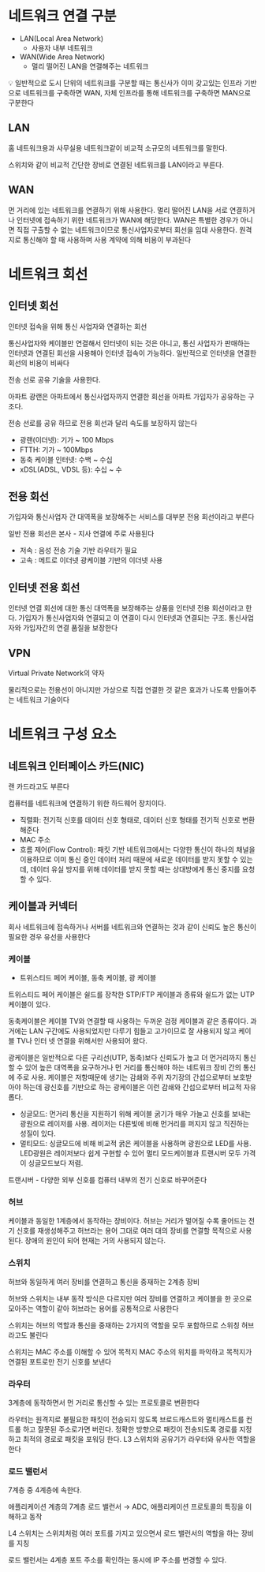 # 네트워크 연결 구분

- LAN(Local Area Network)
    - 사용자 내부 네트워크
- WAN(Wide Area Network)
    - 멀리 떨어진 LAN을 연결해주는 네트워크

<aside>
💡 일반적으로 도시 단위의 네트워크를 구분할 때는 통신사가 이미 갖고있는 인프라 기반으로 네트워크를 구축하면 WAN, 자체 인프라를 통해 네트워크를 구축하면 MAN으로 구분한다

</aside>

## LAN

홈 네트워크용과 사무실용 네트워크같이 비교적 소규모의 네트워크를 말한다.

스위치와 같이 비교적 간단한 장비로 연결된 네트워크를 LAN이라고 부른다. 

## WAN

먼 거리에 있는 네트워크를 연결하기 위해 사용한다. 멀리 떨어진 LAN을 서로 연결하거나 인터넷에 접속하기 위한 네트워크가 WAN에 해당한다. WAN은 특별한 경우가 아니면 직접 구출할 수 없는 네트워크이므로 통신사업자로부터 회선을 임대 사용한다. 원격지로 통신해야 할 때 사용하며 사용 계약에 의해 비용이 부과된다

# 네트워크 회선

## 인터넷 회선

인터넷 접속을 위해 통신 사업자와 연결하는 회선

통신사업자와 케이블만 연결해서 인터넷이 되는 것은 아니고, 통신 사업자가 판매하는 인터넷과 연결된 회선을 사용해야 인터넷 접속이 가능하다. 일반적으로 인터넷을 연결한 회선의 비용이 비싸다

전송 선로 공유 기술을 사용한다.

아파트 광랜은 아파트에서 통신사업자까지 연결한 회선을 아파트 가입자가 공유하는 구조다.

전송 선로를 공유 하므로 전용 회선과 달리 속도를 보장하지 않는다

- 광랜(이더넷): 기가 ~ 100 Mbps
- FTTH: 기가 ~ 100Mbps
- 동축 케이블 인터넷: 수백 ~ 수십
- xDSL(ADSL, VDSL 등): 수십 ~ 수

## 전용 회선

가입자와 통신사업자 간 대역폭을 보장해주는 서비스를 대부분 전용 회선이라고 부른다

일반 전용 회선은 본사 - 지사 연결에 주로 사용된다

- 저속 : 음성 전송 기술 기반
라우터가 필요
- 고속 : 메트로 이더넷
광케이블 기반의 이더넷 사용

## 인터넷 전용 회선

인터넷 연결 회선에 대한 통신 대역폭을 보장해주는 상품을 인터넷 전용 회선이라고 한다. 가입자가 통신사업자와 연결되고 이 연결이 다시 인터넷과 연결되는 구조. 통신사업자와 가입자간의 연결 품질을 보장한다

## VPN

Virtual Private Network의 약자

물리적으로는 전용선이 아니지만 가상으로 직접 연결한 것 같은 효과가 나도록 만들어주는 네트워크 기술이다

# 네트워크 구성 요소

## 네트워크 인터페이스 카드(NIC)

랜 카드라고도 부른다

컴퓨터를 네트워크에 연결하기 위한 하드웨어 장치이다.

- 직렬화: 전기적 신호를 데이터 신호 형태로, 데이터 신호 형태를 전기적 신호로 변환해준다
- MAC 주소
- 흐름 제어(Flow Control): 패킷 기반 네트워크에서는 다양한 통신이 하나의 채널을 이용하므로 이미 통신 중인 데이터 처리 때문에 새로운 데이터를 받지 못할 수 있는데, 데이터 유실 방지를 위해 데이터를 받지 못할 때는 상대방에게 통신 중지를 요청할 수 있다.

## 케이블과 커넥터

회사 네트워크에 접속하거나 서버를 네트워크와 연결하는 것과 같이 신뢰도 높은 통신이 필요한 경우 유선을 사용한다


### 케이블

- 트위스티드 페어 케이블, 동축 케이블, 광 케이블

트위스티드 페어 케이블은 쉴드를 장착한 STP/FTP 케이블과 종류와 쉴드가 없는 UTP 케이블이 있다.

동축케이블은 케이블 TV와 연결할 때 사용하는 두꺼운 검정 케이블과 같은 종류이다. 과거에는 LAN 구간에도 사용되었지만 다루기 힘들고 고가이므로 잘 사용되지 않고 케이블 TV나 인터 넷 연결을 위해서만 사용되어 왔다.

광케이블은 일반적으로 다른 구리선(UTP, 동축)보다 신뢰도가 높고 더 먼거리까지 통신할 수 있어 높은 대역폭을 요구하거나 먼 거리를 통신해야 하는 네트워크 장비 간의 통신에 주로 사용. 케이블은 저항때문에 생기는 감쇄와 주위 자기장의 간섭으로부터 보호받아야 하는데 광신호를 기반으로 하는 광케이블은 이런 감쇄와 간섭으로부터 비교적 자유롭다. 

- 싱글모드: 먼거리 통신을 지원하기 위해 케이블 굵기가 매우 가늘고 신호를 보내는 광원으로 레이저를 사용. 레이저는 다른빛에 비해 먼거리를 퍼지지 않고 직진하는 성질이 있다.
- 멀티모드: 싱글모드에 비해 비교적 굵은 케이블을 사용하며 광원으로 LED를 사용. LED광원은 레이저보다 쉽게 구현할 수 있어 멀티 모드케이블과 트랜시버 모두 가격이 싱글모드보다 저렴.

트랜시버 - 다양한 외부 신호를 컴퓨터 내부의 전기 신호로 바꾸어준다

### 허브

케이블과 동일한 1계층에서 동작하는 장비이다. 허브는 거리가 멀어질 수록 줄어드는 전기 신호를 재생성해주고 허브라는 용어 그대로 여러 대의 장비를 연결할 목적으로 사용된다. 장애의 원인이 되어 현재는 거의 사용되지 않는다.

### 스위치

허브와 동일하게 여러 장비를 연결하고 통신을 중재하는 2계층 장비

허브와 스위치는 내부 동작 방식은 다르지만 여러 장비를 연결하고 케이블을 한 곳으로 모아주는 역할이 같아 허브라는 용어를 공통적으로 사용한다

스위치는 허브의 역할과 통신을 중재하는 2가지의 역할을 모두 포함하므로 스위칭 허브라고도 불린다

스위치는 MAC 주소를 이해할 수 있어 목적지 MAC 주소의 위치를 파악하고 목적지가 연결된 포트로만 전기 신호를 보낸다

### 라우터

3계층에 동작하면서 먼 거리로 통신할 수 있는 프로토콜로 변환한다

라우터는 원격지로 불필요한 패킷이 전송되지 않도록 브로드캐스트와 멀티캐스트를 컨트롤 하고 잘못된 주소로가면 버린다. 정확한 방향으로 패킷이 전송되도록 경로를 지정하고 최적의 경로로 패킷을 포워딩 한다. L3 스위치와 공유기가 라우터와 유사한 역할을 한다

### 로드 밸런서

7계층 중 4계층에 속한다. 

애플리케이션 계층의 7계층 로드 밸런서 → ADC, 애플리케이션 프로토콜의 특징을 이해하고 동작

L4 스위치는 스위치처럼 여러 포트를 가지고 있으면서 로드 밸런서의 역할을 하는 장비를 지칭

로드 밸런서는 4계층 포트 주소를 확인하는 동시에 IP 주소를 변경할 수 있다.